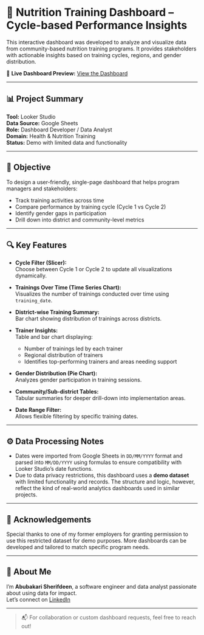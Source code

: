 # 🧪 Nutrition Training Dashboard – Cycle-based Performance Insights

This interactive dashboard was developed to analyze and visualize data from community-based nutrition training programs. It provides stakeholders with actionable insights based on training cycles, regions, and gender distribution.

🔗 **Live Dashboard Preview:** [View the Dashboard](https://lookerstudio.google.com/reporting/6c91d0cf-7bf0-4d0e-9d5a-e056d3b02924)

---

## 📊 Project Summary

**Tool:** Looker Studio  
**Data Source:** Google Sheets  
**Role:** Dashboard Developer / Data Analyst  
**Domain:** Health & Nutrition Training  
**Status:** Demo with limited data and functionality

---

## 🎯 Objective

To design a user-friendly, single-page dashboard that helps program managers and stakeholders:

- Track training activities across time
- Compare performance by training cycle (Cycle 1 vs Cycle 2)
- Identify gender gaps in participation
- Drill down into district and community-level metrics

---

## 🔍 Key Features

- **Cycle Filter (Slicer):**  
  Choose between Cycle 1 or Cycle 2 to update all visualizations dynamically.

- **Trainings Over Time (Time Series Chart):**  
  Visualizes the number of trainings conducted over time using `training_date`.

- **District-wise Training Summary:**  
  Bar chart showing distribution of trainings across districts.

- **Trainer Insights:**  
  Table and bar chart displaying:
  - Number of trainings led by each trainer
  - Regional distribution of trainers
  - Identifies top-performing trainers and areas needing support

- **Gender Distribution (Pie Chart):**  
  Analyzes gender participation in training sessions.

- **Community/Sub-district Tables:**  
  Tabular summaries for deeper drill-down into implementation areas.

- **Date Range Filter:**  
  Allows flexible filtering by specific training dates.

---

## ⚙️ Data Processing Notes

- Dates were imported from Google Sheets in `DD/MM/YYYY` format and parsed into `MM/DD/YYYY` using formulas to ensure compatibility with Looker Studio’s date functions.
- Due to data privacy restrictions, this dashboard uses a **demo dataset** with limited functionality and records. The structure and logic, however, reflect the kind of real-world analytics dashboards used in similar projects.

---

## 🙏 Acknowledgements

Special thanks to one of my former employers for granting permission to use this restricted dataset for demo purposes. More dashboards can be developed and tailored to match specific program needs.

---

## 👋 About Me

I’m **Abubakari Sherifdeen**, a software engineer and data analyst passionate about using data for impact.  
Let’s connect on [LinkedIn](https://www.linkedin.com/in/abubakari-sherifdeen-b67a6864/) 



---

> 📬 For collaboration or custom dashboard requests, feel free to reach out!
